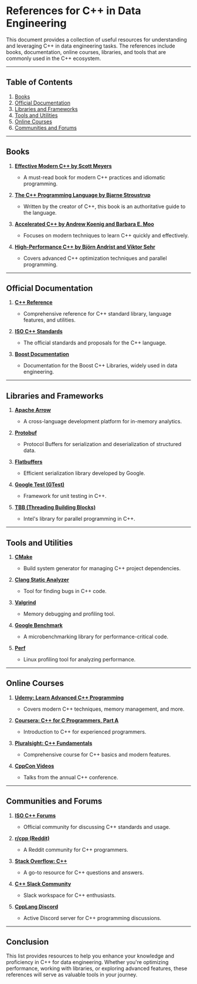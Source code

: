 # References for C++ in Data Engineering

This document provides a collection of useful resources for understanding and leveraging C++ in data engineering tasks. The references include books, documentation, online courses, libraries, and tools that are commonly used in the C++ ecosystem.

---

## Table of Contents

1. [Books](#books)
2. [Official Documentation](#official-documentation)
3. [Libraries and Frameworks](#libraries-and-frameworks)
4. [Tools and Utilities](#tools-and-utilities)
5. [Online Courses](#online-courses)
6. [Communities and Forums](#communities-and-forums)

---

## Books

1. **[Effective Modern C++ by Scott Meyers](https://www.oreilly.com/library/view/effective-modern-c/9781491908419/)**
   - A must-read book for modern C++ practices and idiomatic programming.

2. **[The C++ Programming Language by Bjarne Stroustrup](https://www.stroustrup.com/TheBook.html)**
   - Written by the creator of C++, this book is an authoritative guide to the language.

3. **[Accelerated C++ by Andrew Koenig and Barbara E. Moo](https://www.goodreads.com/book/show/145674.Accelerated_C__)**
   - Focuses on modern techniques to learn C++ quickly and effectively.

4. **[High-Performance C++ by Björn Andrist and Viktor Sehr](https://www.packtpub.com/product/high-performance-c-17/9781838821043)**
   - Covers advanced C++ optimization techniques and parallel programming.

---

## Official Documentation

1. **[C++ Reference](https://en.cppreference.com/)**
   - Comprehensive reference for C++ standard library, language features, and utilities.

2. **[ISO C++ Standards](https://isocpp.org/std/the-standard)**
   - The official standards and proposals for the C++ language.

3. **[Boost Documentation](https://www.boost.org/doc/)**
   - Documentation for the Boost C++ Libraries, widely used in data engineering.

---

## Libraries and Frameworks

1. **[Apache Arrow](https://arrow.apache.org/)**
   - A cross-language development platform for in-memory analytics.

2. **[Protobuf](https://protobuf.dev/)**
   - Protocol Buffers for serialization and deserialization of structured data.

3. **[Flatbuffers](https://google.github.io/flatbuffers/)**
   - Efficient serialization library developed by Google.

4. **[Google Test (GTest)](https://google.github.io/googletest/)**
   - Framework for unit testing in C++.

5. **[TBB (Threading Building Blocks)](https://www.intel.com/content/www/us/en/develop/documentation/onetbb-documentation/top.html)**
   - Intel's library for parallel programming in C++.

---

## Tools and Utilities

1. **[CMake](https://cmake.org/)**
   - Build system generator for managing C++ project dependencies.

2. **[Clang Static Analyzer](https://clang-analyzer.llvm.org/)**
   - Tool for finding bugs in C++ code.

3. **[Valgrind](https://valgrind.org/)**
   - Memory debugging and profiling tool.

4. **[Google Benchmark](https://github.com/google/benchmark)**
   - A microbenchmarking library for performance-critical code.

5. **[Perf](https://perf.wiki.kernel.org/)**
   - Linux profiling tool for analyzing performance.

---

## Online Courses

1. **[Udemy: Learn Advanced C++ Programming](https://www.udemy.com/course/advanced-c-programming/)**
   - Covers modern C++ techniques, memory management, and more.

2. **[Coursera: C++ for C Programmers, Part A](https://www.coursera.org/learn/c-plus-plus-a)**
   - Introduction to C++ for experienced programmers.

3. **[Pluralsight: C++ Fundamentals](https://www.pluralsight.com/courses/cplusplus-fundamentals)**
   - Comprehensive course for C++ basics and modern features.

4. **[CppCon Videos](https://www.youtube.com/user/CppCon)**
   - Talks from the annual C++ conference.

---

## Communities and Forums

1. **[ISO C++ Forums](https://isocpp.org/forums)**
   - Official community for discussing C++ standards and usage.

2. **[r/cpp (Reddit)](https://www.reddit.com/r/cpp/)**
   - A Reddit community for C++ programmers.

3. **[Stack Overflow: C++](https://stackoverflow.com/questions/tagged/c++)**
   - A go-to resource for C++ questions and answers.

4. **[C++ Slack Community](https://cpplang.now.sh/)**
   - Slack workspace for C++ enthusiasts.

5. **[CppLang Discord](https://discord.gg/cpp)**
   - Active Discord server for C++ programming discussions.

---

## Conclusion

This list provides resources to help you enhance your knowledge and proficiency in C++ for data engineering. Whether you're optimizing performance, working with libraries, or exploring advanced features, these references will serve as valuable tools in your journey.